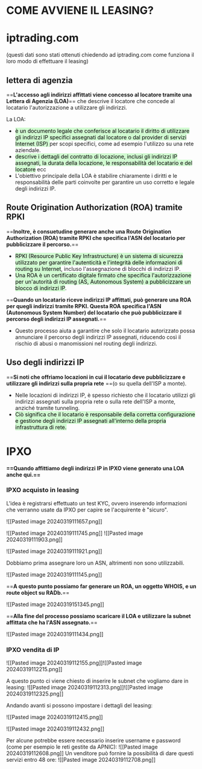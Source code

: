 # COME AVVIENE IL LEASING?


# iptrading.com

(questi dati sono stati ottenuti chiedendo ad iptrading.com come funziona il loro modo di effettuare il leasing)

## lettera di agenzia
==**L'accesso agli indirizzi affittati viene concesso al locatore tramite una Lettera di Agenzia (LOA)**== che descrive il locatore che concede al locatario l'autorizzazione a utilizzare gli indirizzi.

La LOA:
- <mark style="background: #BBFABBA6;"> è un documento legale che conferisce al locatario il diritto di utilizzare gli indirizzi IP specifici assegnati dal locatore o dal provider di servizi Internet (ISP) </mark>per scopi specifici, come ad esempio l'utilizzo su una rete aziendale.
- <mark style="background: #BBFABBA6;">descrive i dettagli del contratto di locazione, inclusi gli indirizzi IP assegnati, la durata della locazione, le responsabilità del locatario e del locatore</mark> ecc
- L'obiettivo principale della LOA è stabilire chiaramente i diritti e le responsabilità delle parti coinvolte per garantire un uso corretto e legale degli indirizzi IP.

## Route Origination Authorization (ROA) tramite RPKI

==**Inoltre, è consuetudine generare anche una Route Origination Authorization (ROA) tramite RPKI che specifica l'ASN del locatario per pubblicizzare il percorso.**==


- <mark style="background: #BBFABBA6;">RPKI (Resource Public Key Infrastructure) è un sistema di sicurezza utilizzato per garantire l'autenticità e l'integrità delle informazioni di routing su Internet</mark>, incluso l'assegnazione di blocchi di indirizzi IP.
- <mark style="background: #BBFABBA6;">Una ROA è un certificato digitale firmato che specifica l'autorizzazione per un'autorità di routing (AS, Autonomous System) a pubblicizzare un blocco di indirizzi IP</mark>.

==**Quando un locatario riceve indirizzi IP affittati, può generare una ROA per quegli indirizzi tramite RPKI. Questa ROA specifica l'ASN (Autonomous System Number) del locatario che può pubblicizzare il percorso degli indirizzi IP assegnati.**==
- Questo processo aiuta a garantire che solo il locatario autorizzato possa annunciare il percorso degli indirizzi IP assegnati, riducendo così il rischio di abusi o manomissioni nel routing degli indirizzi.


## Uso degli indirizzi IP 
==**Si noti che offriamo locazioni in cui il locatario deve pubblicizzare e utilizzare gli indirizzi sulla propria rete** ==(o su quella dell'ISP a monte).

- Nelle locazioni di indirizzi IP, è spesso richiesto che il locatario utilizzi gli indirizzi assegnati sulla propria rete o sulla rete dell'ISP a monte, anziché tramite tunneling.
- <mark style="background: #BBFABBA6;">Ciò significa che il locatario è responsabile della corretta configurazione e gestione degli indirizzi IP assegnati all'interno della propria infrastruttura di rete.</mark>




# IPXO

**==Quando affittiamo degli indirizzi IP in IPXO viene generato una LOA anche qui.==**




### IPXO acquisto in leasing
L'idea è registrarsi effettuato un test KYC, ovvero inserendo informazioni che verranno usate da IPXO per capire se l'acquirente è "sicuro".

![[Pasted image 20240319111657.png]]


![[Pasted image 20240319111745.png]]
![[Pasted image 20240319111903.png]]

![[Pasted image 20240319111921.png]]






Dobbiamo prima assegnare loro un ASN, altrimenti non sono utilizzabili.

![[Pasted image 20240319111145.png]]


==**A questo punto possiamo far generare un ROA, un oggetto WHOIS, e un route object su RADb.**==

![[Pasted image 20240319151345.png]]





==**Alla fine del processo possiamo scaricare il LOA e utilizzare la subnet affittata che ha l'ASN assegnato.**==

![[Pasted image 20240319111434.png]]







### IPXO vendita di IP

![[Pasted image 20240319112155.png]]![[Pasted image 20240319112215.png]]




A questo punto ci viene chiesto di inserire le subnet che vogliamo dare in leasing:
![[Pasted image 20240319112313.png]]![[Pasted image 20240319112325.png]]

Andando avanti si possono impostare i dettagli del leasing:

![[Pasted image 20240319112415.png]]

![[Pasted image 20240319112432.png]]


Per alcune potrebbe essere necessario inserire username e password (come per esempio le reti gestite da APNIC):
![[Pasted image 20240319112608.png]]
Un venditore può fornire la possibilità di dare questi servizi entro 48 ore:
![[Pasted image 20240319112708.png]]

